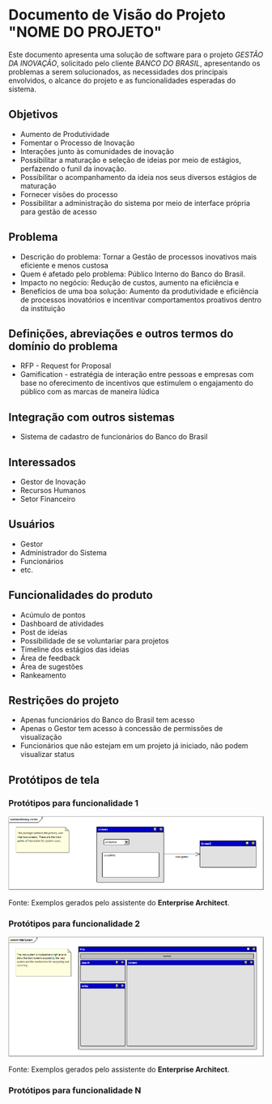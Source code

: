 # Documento de Visão do Projeto "NOME DO PROJETO"

Este documento apresenta uma solução de software para o projeto *GESTÃO DA INOVAÇÃO*, solicitado pelo cliente *BANCO DO BRASIL*, 
apresentando os problemas a serem solucionados, as necessidades dos principais envolvidos, o alcance do projeto e as funcionalidades 
esperadas do sistema.

## Objetivos

* Aumento de Produtividade
* Fomentar o Processo de Inovação
* Interações junto às comunidades de inovação
* Possibilitar a maturação e seleção de ideias por meio de estágios, perfazendo o funil da inovação. 
* Possibilitar o acompanhamento da ideia nos seus diversos estágios de maturação
* Fornecer visões do processo
* Possibilitar a administração do sistema por meio de interface própria para gestão de acesso


## Problema

* Descrição do problema: Tornar a Gestão de processos inovativos mais eficiente e menos custosa
* Quem é afetado pelo problema: Público Interno do Banco do Brasil.
* Impacto no negócio: Redução de custos, aumento na eficiência e 
* Benefícios de uma boa solução: Aumento da produtividade e eficiência de processos inovatórios e incentivar comportamentos proativos dentro da instituição

## Definições, abreviações e outros termos do domínio do problema

* RFP - Request for Proposal 
* Gamification  - estratégia de interação entre pessoas e empresas com base no oferecimento de incentivos que estimulem o engajamento do público com as marcas de maneira lúdica


## Integração com outros sistemas

* Sistema de cadastro de funcionários do Banco do Brasil

 
## Interessados

* Gestor de Inovação
* Recursos Humanos
* Setor Financeiro


## Usuários

* Gestor
* Administrador do Sistema
* Funcionários
* etc.

## Funcionalidades do produto

* Acúmulo de pontos
* Dashboard de atividades
* Post de ideias
* Possibilidade de se voluntariar para projetos
* Timeline dos estágios das ideias
* Área de feedback
* Área de sugestões
* Rankeamento

## Restrições do projeto

* Apenas funcionários do Banco do Brasil tem acesso
* Apenas o Gestor tem acesso à concessão de permissões de visualização
* Funcionários que não estejam em um projeto já iniciado, não podem visualizar status


## Protótipos de tela

### Protótipos para funcionalidade 1

![](proto1.png)

Fonte: Exemplos gerados pelo assistente do **Enterprise Architect**.

### Protótipos para funcionalidade 2

![](proto2.png)

Fonte: Exemplos gerados pelo assistente do **Enterprise Architect**.

### Protótipos para funcionalidade N
